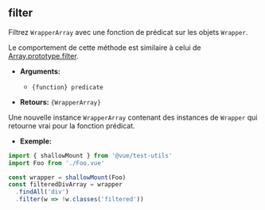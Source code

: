 ## filter

Filtrez `WrapperArray` avec une fonction de prédicat sur les objets `Wrapper`.

Le comportement de cette méthode est similaire à celui de  [Array.prototype.filter](https://developer.mozilla.org/en-US/docs/Web/JavaScript/Reference/Global_Objects/Array/filter).

- **Arguments:**

  - `{function} predicate`

- **Retours:** `{WrapperArray}`

Une nouvelle instance `WrapperArray` contenant des instances de `Wrapper` qui retourne vrai pour la fonction prédicat.

- **Exemple:**

```js
import { shallowMount } from '@vue/test-utils'
import Foo from './Foo.vue'

const wrapper = shallowMount(Foo)
const filteredDivArray = wrapper
  .findAll('div')
  .filter(w => !w.classes('filtered'))
```
